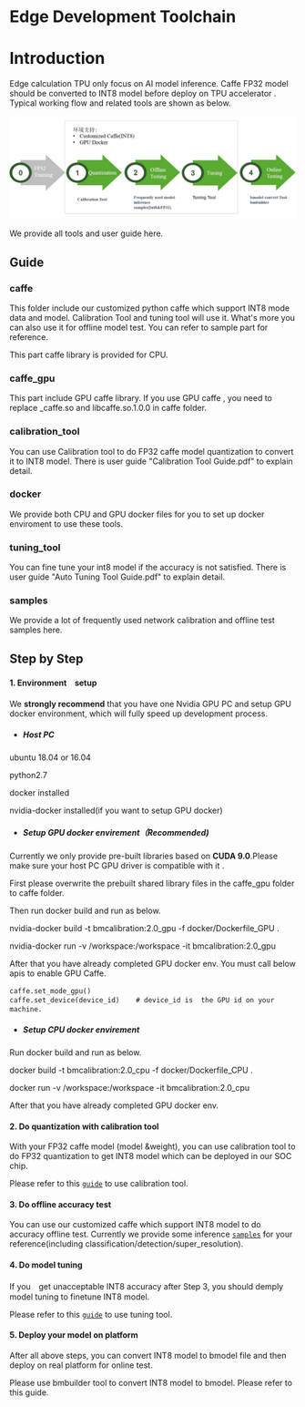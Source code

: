 # Edge Development Toolchain

# Introduction

Edge calculation TPU only focus on AI model inference. Caffe FP32 model should be converted to INT8 model before deploy on TPU accelerator . Typical working flow and related tools are shown as below. 

<p align="center">
  <a href="https://github.com/BM1880-BIRD/bm1880-calibration">
    <img src="assets/working_flow.jpg" width="750px">
  </a>
</p>

We provide all tools and user guide here. 

## Guide 

### caffe

This folder include our customized python caffe which support INT8 mode data and model. Calibration Tool and  tuning tool  will use it.  What's more you can also use it for offline model test. You can refer to sample part for reference. 

This part caffe library is provided for CPU. 

### caffe_gpu

This part include GPU caffe library. If you use GPU caffe , you need to replace _caffe.so and libcaffe.so.1.0.0 in caffe folder. 

### calibration_tool

You can use Calibration tool to do FP32 caffe model quantization to convert it to INT8 model. There is  user guide  "Calibration Tool Guide.pdf" to explain detail. 

### docker

We provide both CPU and GPU docker files for you to set up docker enviroment to use these tools. 

### tuning_tool

You can fine tune your int8 model if the accuracy is not satisfied. There is  user guide  "Auto Tuning Tool Guide.pdf" to explain detail. 

### samples

We provide a lot of frequently used network calibration and offline test samples here. 

## Step by Step  

#### 1. Environment　setup

We **strongly recommend** that you have one Nvidia GPU PC and setup GPU docker environment, which will fully speed up development process. 

* ##### Host PC 
ubuntu 18.04 or 16.04

python2.7

docker installed

nvidia-docker installed(if you want to setup GPU docker)

* ##### Setup GPU docker envirement（**Recommended**)

Currently we only provide pre-built libraries based on **CUDA 9.0**.Please make sure your host PC GPU driver is compatible with it .

First please overwrite the prebuilt shared library files in the caffe_gpu folder
to caffe folder.

Then run docker build and run as below.

nvidia-docker build -t bmcalibration:2.0_gpu -f docker/Dockerfile_GPU .

nvidia-docker run -v /workspace:/workspace -it bmcalibration:2.0_gpu

After that you have already completed GPU docker env. You must call below  apis  to enable GPU  Caffe.

```
caffe.set_mode_gpu()
caffe.set_device(device_id)    # device_id is  the GPU id on your machine.
```

* ##### Setup CPU docker envirement

Run docker build and run as below.

docker build -t bmcalibration:2.0_cpu -f docker/Dockerfile_CPU .

docker run -v /workspace:/workspace -it bmcalibration:2.0_cpu

After that you have already completed GPU docker env.

#### 2. Do quantization with calibration tool

With your FP32 caffe  model (model &weight), you can use calibration tool to do FP32 quantization to get INT8 model which can be deployed in our SOC chip.  

Please refer to this [`guide`](https://github.com/BM1880-BIRD/Edge-Development-Toolchain/blob/master/calibration_tool/Calibration-Tool-Guide.pdf) to use calibration tool.

#### 3. Do offline accuracy test

You can use our customized caffe which support INT8 model to do accuracy offline test.
Currently we provide some inference [`samples`](https://github.com/BM1880-BIRD/Edge-Development-Toolchain/tree/master/samples/) 
 for your reference(including classification/detection/super_resolution).
 
 #### 4. Do model tuning
 
 If you　get unacceptable INT8 accuracy after Step 3, you should demply model tuning to finetune INT8 model. 
 
 Please refer to this [`guide`](https://github.com/BM1880-BIRD/Edge-Development-Toolchain/blob/master/tuning_tool/Auto-Tuning-Tool-Guide.pdf) to use tuning tool.
 
  #### 5. Deploy your model on platform 
  
After all above steps,  you can convert INT8 model to bmodel file and then deploy on real platform for online test. 

Please use bmbuilder tool  to convert INT8 model to bmodel. Please refer to this guide. 
 
 





